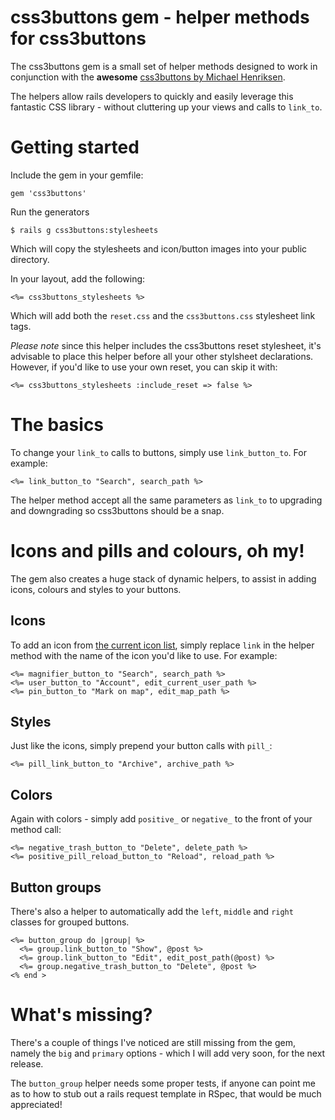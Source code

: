 # css3buttons gem - helper methods for css3buttons

The css3buttons gem is a small set of helper methods designed to work in
conjunction with the __awesome__ [css3buttons by Michael Henriksen](http://css3buttons.michaelhenriksen.dk).

The helpers allow rails developers to quickly and easily leverage this
fantastic CSS library - without cluttering up your views and calls to
`link_to`.

# Getting started

Include the gem in your gemfile:

    gem 'css3buttons'

Run the generators

    $ rails g css3buttons:stylesheets

Which will copy the stylesheets and icon/button images into your public
directory.

In your layout, add the following:

    <%= css3buttons_stylesheets %>

Which will add both the `reset.css` and the `css3buttons.css` stylesheet
link tags. 

_Please note_ since this helper includes the css3buttons
reset stylesheet, it's advisable to place this helper before all your
other stylsheet declarations. However, if you'd like to use your own
reset, you can skip it with:

    <%= css3buttons_stylesheets :include_reset => false %>

# The basics

To change your `link_to` calls to buttons, simply use `link_button_to`.
For example:

    <%= link_button_to "Search", search_path %>

The helper method accept all the same parameters as `link_to` to
upgrading and downgrading so css3buttons should be a snap.


# Icons and pills and colours, oh my!

The gem also creates a huge stack of dynamic helpers, to assist in adding
icons, colours and styles to your buttons.

## Icons

To add an icon from [the current icon list](http://css3buttons.michaelhenriksen.dk/), simply replace `link` in the helper method with the name of the icon you'd like to use. For example:

    <%= magnifier_button_to "Search", search_path %>
    <%= user_button_to "Account", edit_current_user_path %>
    <%= pin_button_to "Mark on map", edit_map_path %>

## Styles

Just like the icons, simply prepend your button calls with `pill_`:

    <%= pill_link_button_to "Archive", archive_path %>

## Colors

Again with colors - simply add `positive_` or `negative_` to the front
of your method call:

    <%= negative_trash_button_to "Delete", delete_path %>
    <%= positive_pill_reload_button_to "Reload", reload_path %>

## Button groups

There's also a helper to automatically add the `left`, `middle` and
`right` classes for grouped buttons.

    <%= button_group do |group| %>
      <%= group.link_button_to "Show", @post %>
      <%= group.link_button_to "Edit", edit_post_path(@post) %>
      <%= group.negative_trash_button_to "Delete", @post %>
    <% end >

# What's missing?

There's a couple of things I've noticed are still missing from the gem,
namely the `big` and `primary` options - which I will add very soon, for
the next release.

The `button_group` helper needs some proper tests, if anyone can point me
as to how to stub out a rails request template in RSpec, that would be much
appreciated!
